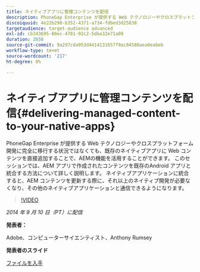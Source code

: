 ```yaml
---
title: ネイティブアプリに管理コンテンツを配信
description: PhoneGap Enterprise が提供する Web テクノロジーやクロスプラットフォーム開発に完全に移行する状況ではなくても、既存のネイティブアプリに Web コンテンツを直接追加することで、AEMの機能を活用することができます。 このセッションでは、AEM アプリで作成されたコンテンツを既存のAndroid アプリと統合する方法について詳しく説明します。 ネイティブアプリケーションに統合すると、AEM コンテンツを更新する際に、それ以上のネイティブ開発が必要なくなり、その他のネイティブアプリケーションと通信できるようになります。
discoiquuid: 4e22b290-b352-4371-a734-fdbed3d25838
targetaudience: target-audience advanced
exl-id: cb343695-80ec-4781-92c2-5dba32e71a09
duration: 2658
source-git-commit: 9a297cda953d4414131657f9ac84580aea0eabeb
workflow-type: tm+mt
source-wordcount: '217'
ht-degree: 0%

---
```


# ネイティブアプリに管理コンテンツを配信{#delivering-managed-content-to-your-native-apps}

PhoneGap Enterprise が提供する Web テクノロジーやクロスプラットフォーム開発に完全に移行する状況ではなくても、既存のネイティブアプリに Web コンテンツを直接追加することで、AEMの機能を活用することができます。 このセッションでは、AEM アプリで作成されたコンテンツを既存のAndroid アプリと統合する方法について詳しく説明します。 ネイティブアプリケーションに統合すると、AEM コンテンツを更新する際に、それ以上のネイティブ開発が必要なくなり、その他のネイティブアプリケーションと通信できるようになります。

>[!VIDEO](https://video.tv.adobe.com/v/19467/?quality=9)

*2014 年 9 月 10 日（PT）に配信*

**発表者：**

Adobe、コンピューターサイエンティスト、Anthony Rumsey

**発表者のスライド**

[ファイルを入手](assets/9-10-2014-delivering-managed-content-to-your-native-apps.pdf)
<!--
[Get back to the Overview](https://helpx.adobe.com/experience-manager/kt/eseminars/gems/aem-index.html)
-->
